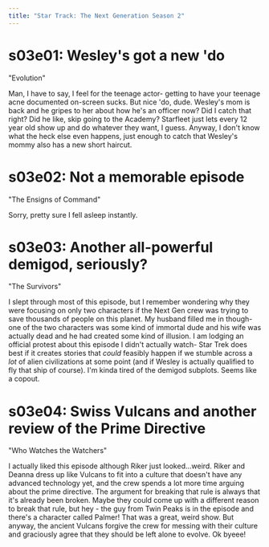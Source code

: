 ```yaml
---
title: "Star Track: The Next Generation Season 2"
---
```


# s03e01: Wesley's got a new 'do

"Evolution"

Man, I have to say, I feel for the teenage actor- getting to have your teenage acne documented on-screen sucks. But nice 'do, dude. Wesley's mom is back and he gripes to her about how he's an officer now? Did I catch that right? Did he like, skip going to the Academy? Starfleet just lets every 12 year old show up and do whatever they want, I guess. Anyway, I don't know what the heck else even happens, just enough to catch that Wesley's mommy also has a new short haircut.

# s03e02: Not a memorable episode

"The Ensigns of Command"

Sorry, pretty sure I fell asleep instantly. 

# s03e03: Another all-powerful demigod, seriously?

"The Survivors"

I slept through most of this episode, but I remember wondering why they were focusing on only two characters if the Next Gen crew was trying to save thousands of people on this planet. My husband filled me in though- one of the two characters was some kind of immortal dude and his wife was actually dead and he had created some kind of illusion. I am lodging an official protest about this episode I didn't actually watch- Star Trek does best if it creates stories that *could* feasibly happen if we stumble across a *lot* of alien civilizations at some point (and if Wesley is actually qualified to fly that ship of course). I'm kinda tired of the demigod subplots. Seems like a copout.

# s03e04: Swiss Vulcans and another review of the Prime Directive

"Who Watches the Watchers"

I actually liked this episode although Riker just looked...weird. Riker and Deanna dress up like Vulcans to fit into a culture that doesn't have any advanced technology yet, and the crew spends a lot more time arguing about the prime directive. The argument for breaking that rule is always that it's already been broken. Maybe they could come up with a different reason to break that rule, but hey - the guy from Twin Peaks is in the episode and there's a character called Palmer! That was a great, weird show. But anyway, the ancient Vulcans forgive the crew for messing with their culture and graciously agree that they should be left alone to evolve. Ok byeee!
